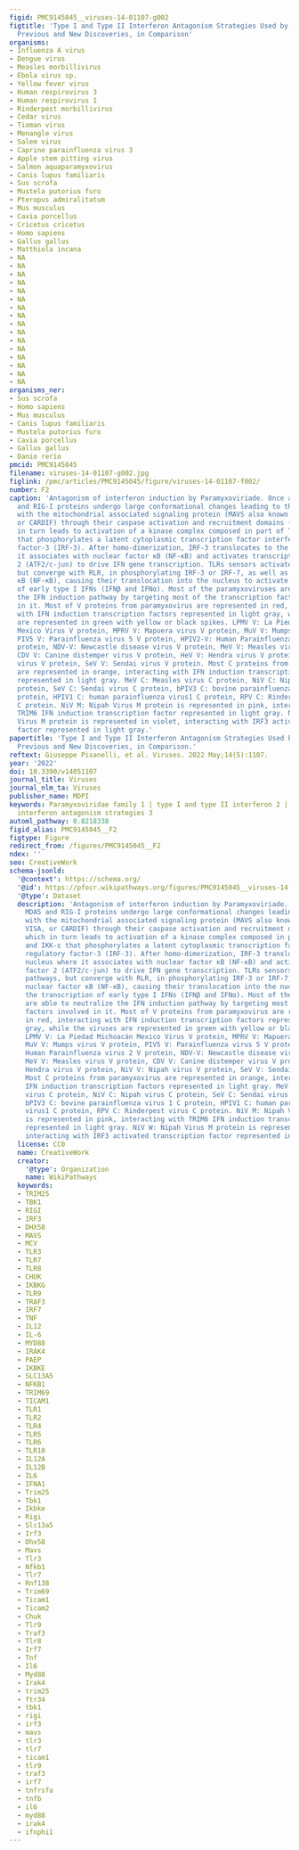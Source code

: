 ```yaml
---
figid: PMC9145045__viruses-14-01107-g002
figtitle: 'Type I and Type II Interferon Antagonism Strategies Used by Paramyxoviridae:
  Previous and New Discoveries, in Comparison'
organisms:
- Influenza A virus
- Dengue virus
- Measles morbillivirus
- Ebola virus sp.
- Yellow fever virus
- Human respirovirus 3
- Human respirovirus 1
- Rinderpest morbillivirus
- Cedar virus
- Tioman virus
- Menangle virus
- Salem virus
- Caprine parainfluenza virus 3
- Apple stem pitting virus
- Salmon aquaparamyxovirus
- Canis lupus familiaris
- Sus scrofa
- Mustela putorius furo
- Pteropus admiralitatum
- Mus musculus
- Cavia porcellus
- Cricetus cricetus
- Homo sapiens
- Gallus gallus
- Matthiola incana
- NA
- NA
- NA
- NA
- NA
- NA
- NA
- NA
- NA
- NA
- NA
- NA
- NA
- NA
- NA
- NA
organisms_ner:
- Sus scrofa
- Homo sapiens
- Mus musculus
- Canis lupus familiaris
- Mustela putorius furo
- Cavia porcellus
- Gallus gallus
- Danio rerio
pmcid: PMC9145045
filename: viruses-14-01107-g002.jpg
figlink: /pmc/articles/PMC9145045/figure/viruses-14-01107-f002/
number: F2
caption: 'Antagonism of interferon induction by Paramyxoviriade. Once activated, MDA5
  and RIG-I proteins undergo large conformational changes leading to the interaction
  with the mitochondrial associated signaling protein (MAVS also known as IPS-, VISA,
  or CARDIF) through their caspase activation and recruitment domains (CARDs), which
  in turn leads to activation of a kinase complex composed in part of TBK-1 and IKK-ε
  that phosphorylates a latent cytoplasmic transcription factor interferon regulatory
  factor-3 (IRF-3). After homo-dimerization, IRF-3 translocates to the nucleus where
  it associates with nuclear factor κB (NF-κB) and activates transcription factor
  2 (ATF2/c-jun) to drive IFN gene transcription. TLRs sensors activate distinct pathways,
  but converge with RLR, in phosphorylating IRF-3 or IRF-7, as well as nuclear factor
  κB (NF-κB), causing their translocation into the nucleus to activate the transcription
  of early type I IFNs (IFNβ and IFNα). Most of the paramyxoviruses are able to neutralize
  the IFN induction pathway by targeting most of the transcription factors involved
  in it. Most of V proteins from paramyxovirus are represented in red, interacting
  with IFN induction transcription factors represented in light gray, while the viruses
  are represented in green with yellow or black spikes. LPMV V: La Piedad Michoacán
  Mexico Virus V protein, MPRV V: Mapuera virus V protein, MuV V: Mumps virus V protein,
  PIV5 V: Parainfluenza virus 5 V protein, HPIV2-V: Human Parainfluenza virus 2 V
  protein, NDV-V: Newcastle disease virus V protein, MeV V: Measles virus V protein,
  CDV V: Canine distemper virus V protein, HeV V: Hendra virus V protein, NiV V: Nipah
  virus V protein, SeV V: Sendai virus V protein. Most C proteins from paramyxovirus
  are represented in orange, interacting with IFN induction transcription factors
  represented in light gray. MeV C: Measles virus C protein, NiV C: Nipah virus C
  protein, SeV C: Sendai virus C protein, bPIV3 C: bovine parainfluenza virus 1 C
  protein, HPIV1 C: human parainfluenza virus1 C protein, RPV C: Rinderpest virus
  C protein. NiV M: Nipah Virus M protein is represented in pink, interacting with
  TRIM6 IFN induction transcription factor represented in light gray. NiV W: Nipah
  Virus M protein is represented in violet, interacting with IRF3 activated transcription
  factor represented in light gray.'
papertitle: 'Type I and Type II Interferon Antagonism Strategies Used by Paramyxoviridae:
  Previous and New Discoveries, in Comparison.'
reftext: Giuseppe Pisanelli, et al. Viruses. 2022 May;14(5):1107.
year: '2022'
doi: 10.3390/v14051107
journal_title: Viruses
journal_nlm_ta: Viruses
publisher_name: MDPI
keywords: Paramyxoviridae family 1 | type I and type II interferon 2 | Paramyxoviridae
  interferon antagonism strategies 3
automl_pathway: 0.8218338
figid_alias: PMC9145045__F2
figtype: Figure
redirect_from: /figures/PMC9145045__F2
ndex: ''
seo: CreativeWork
schema-jsonld:
  '@context': https://schema.org/
  '@id': https://pfocr.wikipathways.org/figures/PMC9145045__viruses-14-01107-g002.html
  '@type': Dataset
  description: 'Antagonism of interferon induction by Paramyxoviriade. Once activated,
    MDA5 and RIG-I proteins undergo large conformational changes leading to the interaction
    with the mitochondrial associated signaling protein (MAVS also known as IPS-,
    VISA, or CARDIF) through their caspase activation and recruitment domains (CARDs),
    which in turn leads to activation of a kinase complex composed in part of TBK-1
    and IKK-ε that phosphorylates a latent cytoplasmic transcription factor interferon
    regulatory factor-3 (IRF-3). After homo-dimerization, IRF-3 translocates to the
    nucleus where it associates with nuclear factor κB (NF-κB) and activates transcription
    factor 2 (ATF2/c-jun) to drive IFN gene transcription. TLRs sensors activate distinct
    pathways, but converge with RLR, in phosphorylating IRF-3 or IRF-7, as well as
    nuclear factor κB (NF-κB), causing their translocation into the nucleus to activate
    the transcription of early type I IFNs (IFNβ and IFNα). Most of the paramyxoviruses
    are able to neutralize the IFN induction pathway by targeting most of the transcription
    factors involved in it. Most of V proteins from paramyxovirus are represented
    in red, interacting with IFN induction transcription factors represented in light
    gray, while the viruses are represented in green with yellow or black spikes.
    LPMV V: La Piedad Michoacán Mexico Virus V protein, MPRV V: Mapuera virus V protein,
    MuV V: Mumps virus V protein, PIV5 V: Parainfluenza virus 5 V protein, HPIV2-V:
    Human Parainfluenza virus 2 V protein, NDV-V: Newcastle disease virus V protein,
    MeV V: Measles virus V protein, CDV V: Canine distemper virus V protein, HeV V:
    Hendra virus V protein, NiV V: Nipah virus V protein, SeV V: Sendai virus V protein.
    Most C proteins from paramyxovirus are represented in orange, interacting with
    IFN induction transcription factors represented in light gray. MeV C: Measles
    virus C protein, NiV C: Nipah virus C protein, SeV C: Sendai virus C protein,
    bPIV3 C: bovine parainfluenza virus 1 C protein, HPIV1 C: human parainfluenza
    virus1 C protein, RPV C: Rinderpest virus C protein. NiV M: Nipah Virus M protein
    is represented in pink, interacting with TRIM6 IFN induction transcription factor
    represented in light gray. NiV W: Nipah Virus M protein is represented in violet,
    interacting with IRF3 activated transcription factor represented in light gray.'
  license: CC0
  name: CreativeWork
  creator:
    '@type': Organization
    name: WikiPathways
  keywords:
  - TRIM25
  - TBK1
  - RIGI
  - IRF3
  - DHX58
  - MAVS
  - MCV
  - TLR3
  - TLR7
  - TLR8
  - CHUK
  - IKBKG
  - TLR9
  - TRAF3
  - IRF7
  - TNF
  - IL12
  - IL-6
  - MYD88
  - IRAK4
  - PAEP
  - IKBKE
  - SLC13A5
  - NFKB1
  - TRIM69
  - TICAM1
  - TLR1
  - TLR2
  - TLR4
  - TLR5
  - TLR6
  - TLR10
  - IL12A
  - IL12B
  - IL6
  - IFNA1
  - Trim25
  - Tbk1
  - Ikbke
  - Rigi
  - Slc13a5
  - Irf3
  - Dhx58
  - Mavs
  - Tlr3
  - Nfkb1
  - Tlr7
  - Rnf138
  - Trim69
  - Ticam1
  - Ticam2
  - Chuk
  - Tlr9
  - Traf3
  - Tlr8
  - Irf7
  - Tnf
  - Il6
  - Myd88
  - Irak4
  - trim25
  - ftr34
  - tbk1
  - rigi
  - irf3
  - mavs
  - tlr3
  - tlr7
  - ticam1
  - tlr9
  - traf3
  - irf7
  - tnfrsfa
  - tnfb
  - il6
  - myd88
  - irak4
  - ifnphi1
---
```

